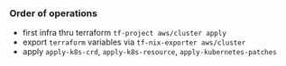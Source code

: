### Order of operations
* first infra thru terraform `tf-project aws/cluster apply`
* export `terraform` variables via `tf-nix-exporter aws/cluster`
* apply `apply-k8s-crd`, `apply-k8s-resource`, `apply-kubernetes-patches`